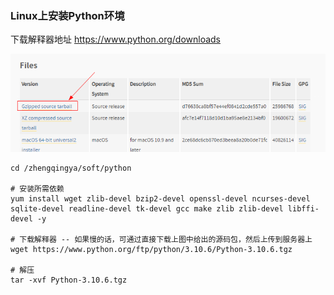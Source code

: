 ### Linux上安装Python环境

下载解释器地址 https://www.python.org/downloads

![python-linux-downloads.png](images/python-linux-downloads.png)

```shell
cd /zhengqingya/soft/python

# 安装所需依赖 
yum install wget zlib-devel bzip2-devel openssl-devel ncurses-devel sqlite-devel readline-devel tk-devel gcc make zlib zlib-devel libffi-devel -y

# 下载解释器 -- 如果慢的话，可通过直接下载上图中给出的源码包，然后上传到服务器上
wget https://www.python.org/ftp/python/3.10.6/Python-3.10.6.tgz

# 解压
tar -xvf Python-3.10.6.tgz

```